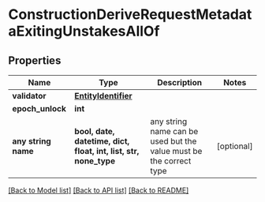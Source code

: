 # ConstructionDeriveRequestMetadataExitingUnstakesAllOf


## Properties
Name | Type | Description | Notes
------------ | ------------- | ------------- | -------------
**validator** | [**EntityIdentifier**](EntityIdentifier.md) |  | 
**epoch_unlock** | **int** |  | 
**any string name** | **bool, date, datetime, dict, float, int, list, str, none_type** | any string name can be used but the value must be the correct type | [optional]

[[Back to Model list]](../README.md#documentation-for-models) [[Back to API list]](../README.md#documentation-for-api-endpoints) [[Back to README]](../README.md)


